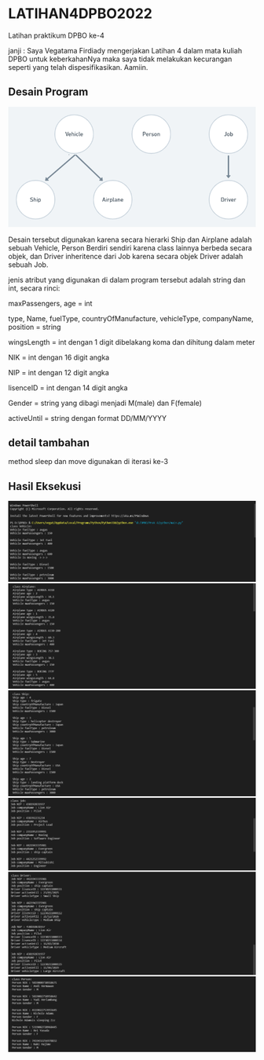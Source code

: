 # LATIHAN4DPBO2022
Latihan praktikum DPBO ke-4

janji : Saya Vegatama Firdiady mengerjakan Latihan 4 dalam mata kuliah DPBO untuk keberkahanNya maka saya tidak melakukan kecurangan seperti yang telah dispesifikasikan. Aamiin.

## Desain Program

![Alt text](https://github.com/vegatama/LATIHAN4DPBO2022/blob/main/Hasil%20Screenshot/prak%204.png?raw=true "Title")

Desain tersebut digunakan karena secara hierarki Ship dan Airplane adalah sebuah Vehicle, Person Berdiri sendiri karena class lainnya berbeda secara objek, dan Driver inheritence dari Job karena secara objek Driver adalah sebuah Job.

jenis atribut yang digunakan di dalam program tersebut adalah string dan int, secara rinci:

maxPassengers, age = int 

type, Name, fuelType, countryOfManufacture, vehicleType, companyName, position = string

wingsLength = int dengan 1 digit dibelakang koma dan dihitung dalam meter

NIK = int dengan 16 digit angka

NIP = int dengan 12 digit angka

lisenceID = int dengan 14 digit angka

Gender = string yang dibagi menjadi M(male) dan F(female)

activeUntil = string dengan format DD/MM/YYYY

## detail tambahan
method sleep dan move digunakan di iterasi ke-3

## Hasil Eksekusi

![Alt text](https://github.com/vegatama/LATIHAN4DPBO2022/blob/main/Hasil%20Screenshot/vehicle.png?raw=true "Title")
![Alt text](https://github.com/vegatama/LATIHAN4DPBO2022/blob/main/Hasil%20Screenshot/Airplane.png?raw=true "Title")
![Alt text](https://github.com/vegatama/LATIHAN4DPBO2022/blob/main/Hasil%20Screenshot/ship.png?raw=true "Title")
![Alt text](https://github.com/vegatama/LATIHAN4DPBO2022/blob/main/Hasil%20Screenshot/job.png?raw=true "Title")
![Alt text](https://github.com/vegatama/LATIHAN4DPBO2022/blob/main/Hasil%20Screenshot/driver.png?raw=true "Title")
![Alt text](https://github.com/vegatama/LATIHAN4DPBO2022/blob/main/Hasil%20Screenshot/person.png?raw=true "Title")
